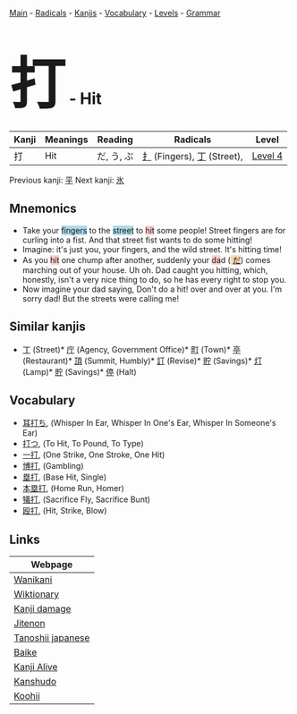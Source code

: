 <style> bigfont {font-size: 100px}</style>
[Main](../index.md) -
[Radicals](../radicals.md) -
[Kanjis](../kanjis.md) -
[Vocabulary](../vocabulary.md) -
[Levels](../levels.md) -
[Grammar](../grammar.md)
# <bigfont> 打</bigfont> - Hit 

| Kanji | Meanings | Reading | Radicals | Level |
| --- | --- | --- | --- | --- |
| 打 | Hit | だ, う, ぶ | [扌](../radicals/扌.md) (Fingers), [丁](../radicals/丁.md) (Street),  | [Level 4](../levels/wk_level4.md) |

Previous kanji: [平](平.md) Next kanji: [氷](氷.md) 

## Mnemonics
 * Take your <span style="background-color:#ADD8E6"> fingers</span> to the <span style="background-color:#ADD8E6"> street</span> to <span style="background-color:#ffcccb"> hit</span> some people! Street fingers are for curling into a fist. And that street fist wants to do some hitting!
* Imagine: it's just you, your fingers, and the wild street. It's hitting time!
* As you <span style="background-color:#ffcccb"> hit</span> one chump after another, suddenly your <span style="background-color:#ffcccb"> da</span>d (<span style="background-color:#fed8b1"> [だ](https://jisho.org/search/だ)</span>) comes marching out of your house. Uh oh. Dad caught you hitting, which, honestly, isn't a very nice thing to do, so he has every right to stop you.
* Now imagine your dad saying, Don't do a hit! over and over at you. I'm sorry dad! But the streets were calling me!


## Similar kanjis
 * [丁](丁.md) (Street)* [庁](庁.md) (Agency, Government Office)* [町](町.md) (Town)* [亭](亭.md) (Restaurant)* [頂](頂.md) (Summit, Humbly)* [訂](訂.md) (Revise)* [貯](貯.md) (Savings)* [灯](灯.md) (Lamp)* [貯](貯.md) (Savings)* [停](停.md) (Halt)


## Vocabulary
 * [耳打ち](../vocabulary/打.md), (Whisper In Ear, Whisper In One's Ear, Whisper In Someone's Ear)
* [打つ](../vocabulary/打.md), (To Hit, To Pound, To Type)
* [一打](../vocabulary/打.md), (One Strike, One Stroke, One Hit)
* [博打](../vocabulary/打.md), (Gambling)
* [塁打](../vocabulary/打.md), (Base Hit, Single)
* [本塁打](../vocabulary/打.md), (Home Run, Homer)
* [犠打](../vocabulary/打.md), (Sacrifice Fly, Sacrifice Bunt)
* [殴打](../vocabulary/打.md), (Hit, Strike, Blow)



## Links 

| Webpage |
| --- |
| [Wanikani          ](https://www.wanikani.com/kanji/打) |
| [Wiktionary        ](https://en.wiktionary.org/wiki/打) |
| [Kanji damage      ](http://www.kanjidamage.com/kanji/search?utf8=✓&q=打) |
| [Jitenon           ](https://jitenon.com/kanji/打) |
| [Tanoshii japanese ](https://www.tanoshiijapanese.com/dictionary/kanji.cfm?k=打) |
| [Baike             ](https://baike.baidu.com/item/打) |
| [Kanji Alive       ](https://app.kanjialive.com/打) |
| [Kanshudo          ](https://www.kanshudo.com/searchmn?q=打) |
| [Koohii            ](https://kanji.koohii.com/study/kanji/打) |
